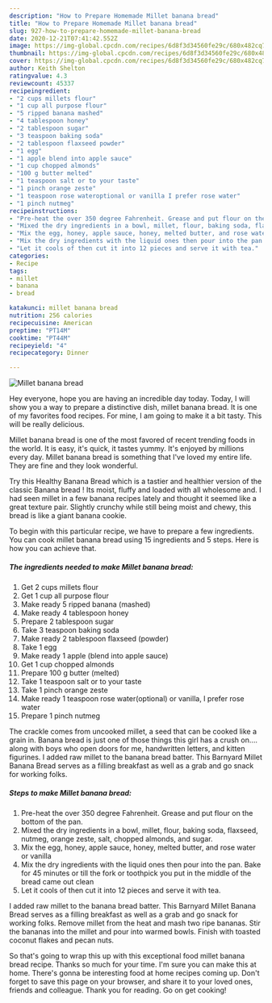 ```yaml
---
description: "How to Prepare Homemade Millet banana bread"
title: "How to Prepare Homemade Millet banana bread"
slug: 927-how-to-prepare-homemade-millet-banana-bread
date: 2020-12-21T07:41:42.552Z
image: https://img-global.cpcdn.com/recipes/6d8f3d34560fe29c/680x482cq70/millet-banana-bread-recipe-main-photo.jpg
thumbnail: https://img-global.cpcdn.com/recipes/6d8f3d34560fe29c/680x482cq70/millet-banana-bread-recipe-main-photo.jpg
cover: https://img-global.cpcdn.com/recipes/6d8f3d34560fe29c/680x482cq70/millet-banana-bread-recipe-main-photo.jpg
author: Keith Shelton
ratingvalue: 4.3
reviewcount: 45337
recipeingredient:
- "2 cups millets flour"
- "1 cup all purpose flour"
- "5 ripped banana mashed"
- "4 tablespoon honey"
- "2 tablespoon sugar"
- "3 teaspoon baking soda"
- "2 tablespoon flaxseed powder"
- "1 egg"
- "1 apple blend into apple sauce"
- "1 cup chopped almonds"
- "100 g butter melted"
- "1 teaspoon salt or to your taste"
- "1 pinch orange zeste"
- "1 teaspoon rose wateroptional or vanilla I prefer rose water"
- "1 pinch nutmeg"
recipeinstructions:
- "Pre-heat the over 350 degree Fahrenheit. Grease and put flour on the bottom of the pan."
- "Mixed the dry ingredients in a bowl, millet, flour, baking soda, flaxseed, nutmeg, orange zeste, salt, chopped almonds, and sugar."
- "Mix the egg, honey, apple sauce, honey, melted butter, and rose water or vanilla"
- "Mix the dry ingredients with the liquid ones then pour into the pan. Bake for 45 minutes or till the fork or toothpick you put in the middle of the bread came out clean"
- "Let it cools of then cut it into 12 pieces and serve it with tea."
categories:
- Recipe
tags:
- millet
- banana
- bread

katakunci: millet banana bread 
nutrition: 256 calories
recipecuisine: American
preptime: "PT14M"
cooktime: "PT44M"
recipeyield: "4"
recipecategory: Dinner

---
```



![Millet banana bread](https://img-global.cpcdn.com/recipes/6d8f3d34560fe29c/680x482cq70/millet-banana-bread-recipe-main-photo.jpg)

Hey everyone, hope you are having an incredible day today. Today, I will show you a way to prepare a distinctive dish, millet banana bread. It is one of my favorites food recipes. For mine, I am going to make it a bit tasty. This will be really delicious.

Millet banana bread is one of the most favored of recent trending foods in the world. It is easy, it's quick, it tastes yummy. It's enjoyed by millions every day. Millet banana bread is something that I've loved my entire life. They are fine and they look wonderful.

Try this Healthy Banana Bread which is a tastier and healthier version of the classic Banana bread ! Its moist, fluffy and loaded with all wholesome and. I had seen millet in a few banana recipes lately and thought it seemed like a great texture pair. Slightly crunchy while still being moist and chewy, this bread is like a giant banana cookie.


To begin with this particular recipe, we have to prepare a few ingredients. You can cook millet banana bread using 15 ingredients and 5 steps. Here is how you can achieve that.

<!--inarticleads1-->

##### The ingredients needed to make Millet banana bread:

1. Get 2 cups millets flour
1. Get 1 cup all purpose flour
1. Make ready 5 ripped banana (mashed)
1. Make ready 4 tablespoon honey
1. Prepare 2 tablespoon sugar
1. Take 3 teaspoon baking soda
1. Make ready 2 tablespoon flaxseed (powder)
1. Take 1 egg
1. Make ready 1 apple (blend into apple sauce)
1. Get 1 cup chopped almonds
1. Prepare 100 g butter (melted)
1. Take 1 teaspoon salt or to your taste
1. Take 1 pinch orange zeste
1. Make ready 1 teaspoon rose water(optional) or vanilla, I prefer rose water
1. Prepare 1 pinch nutmeg


The crackle comes from uncooked millet, a seed that can be cooked like a grain in. Banana bread is just one of those things this girl has a crush on…. along with boys who open doors for me, handwritten letters, and kitten figurines. I added raw millet to the banana bread batter. This Barnyard Millet Banana Bread serves as a filling breakfast as well as a grab and go snack for working folks. 

<!--inarticleads2-->

##### Steps to make Millet banana bread:

1. Pre-heat the over 350 degree Fahrenheit. Grease and put flour on the bottom of the pan.
1. Mixed the dry ingredients in a bowl, millet, flour, baking soda, flaxseed, nutmeg, orange zeste, salt, chopped almonds, and sugar.
1. Mix the egg, honey, apple sauce, honey, melted butter, and rose water or vanilla
1. Mix the dry ingredients with the liquid ones then pour into the pan. Bake for 45 minutes or till the fork or toothpick you put in the middle of the bread came out clean
1. Let it cools of then cut it into 12 pieces and serve it with tea.


I added raw millet to the banana bread batter. This Barnyard Millet Banana Bread serves as a filling breakfast as well as a grab and go snack for working folks. Remove millet from the heat and mash two ripe bananas. Stir the bananas into the millet and pour into warmed bowls. Finish with toasted coconut flakes and pecan nuts. 

So that's going to wrap this up with this exceptional food millet banana bread recipe. Thanks so much for your time. I'm sure you can make this at home. There's gonna be interesting food at home recipes coming up. Don't forget to save this page on your browser, and share it to your loved ones, friends and colleague. Thank you for reading. Go on get cooking!
